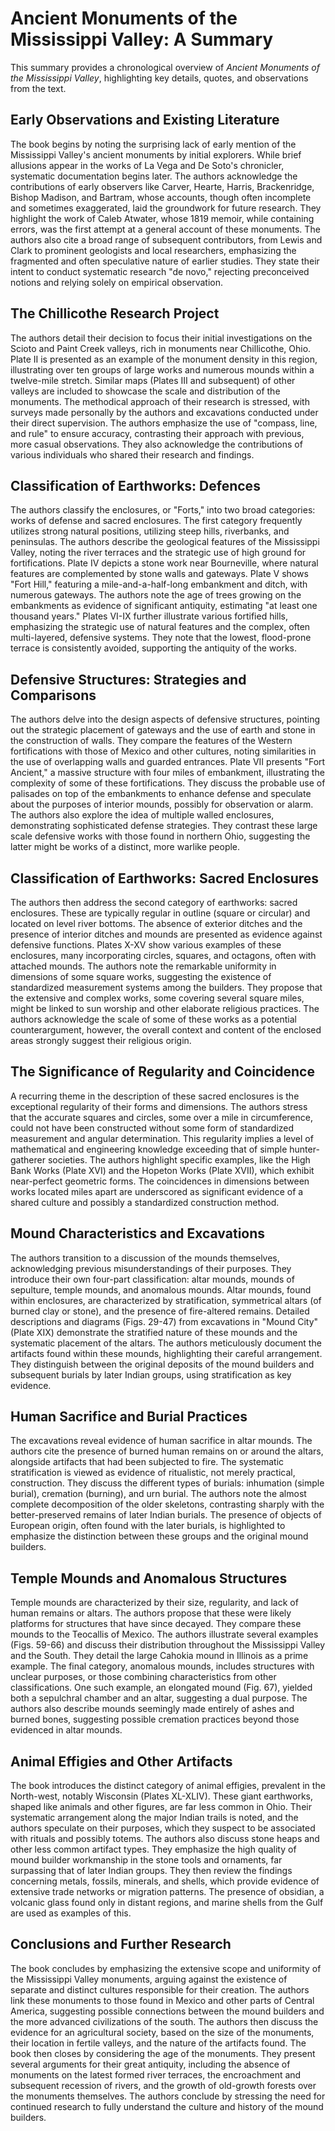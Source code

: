 # Ancient Monuments of the Mississippi Valley: A Summary

This summary provides a chronological overview of *Ancient Monuments of the Mississippi Valley*, highlighting key details, quotes, and observations from the text.

## Early Observations and Existing Literature

The book begins by noting the surprising lack of early mention of the Mississippi Valley's ancient monuments by initial explorers.  While brief allusions appear in the works of La Vega and De Soto's chronicler, systematic documentation begins later. The authors acknowledge the contributions of early observers like Carver, Hearte, Harris, Brackenridge, Bishop Madison, and Bartram, whose accounts, though often incomplete and sometimes exaggerated, laid the groundwork for future research.  They highlight the work of Caleb Atwater, whose 1819 memoir, while containing errors, was the first attempt at a general account of these monuments.  The authors also cite a broad range of subsequent contributors, from Lewis and Clark to prominent geologists and local researchers, emphasizing the fragmented and often speculative nature of earlier studies.  They state their intent to conduct systematic research "de novo,"  rejecting preconceived notions and relying solely on empirical observation.

## The Chillicothe Research Project

The authors detail their decision to focus their initial investigations on the Scioto and Paint Creek valleys, rich in monuments near Chillicothe, Ohio.  Plate II is presented as an example of the monument density in this region, illustrating over ten groups of large works and numerous mounds within a twelve-mile stretch.  Similar maps (Plates III and subsequent) of other valleys are included to showcase the scale and distribution of the monuments. The methodical approach of their research is stressed,  with surveys made personally by the authors and excavations conducted under their direct supervision. The authors emphasize the use of "compass, line, and rule" to ensure accuracy, contrasting their approach with previous, more casual observations. They also acknowledge the contributions of various individuals who shared their research and findings.

## Classification of Earthworks: Defences

The authors classify the enclosures, or "Forts," into two broad categories: works of defense and sacred enclosures.  The first category frequently utilizes strong natural positions, utilizing steep hills, riverbanks, and peninsulas.  The authors describe the geological features of the Mississippi Valley, noting the river terraces and the strategic use of high ground for fortifications. Plate IV depicts a stone work near Bourneville, where natural features are complemented by stone walls and gateways.  Plate V shows "Fort Hill," featuring a mile-and-a-half-long embankment and ditch, with numerous gateways.  The authors note the age of trees growing on the embankments as evidence of significant antiquity, estimating "at least one thousand years."  Plates VI-IX further illustrate various fortified hills, emphasizing the strategic use of natural features and the complex, often multi-layered, defensive systems. They note that the lowest, flood-prone terrace is consistently avoided, supporting the antiquity of the works.

## Defensive Structures: Strategies and Comparisons

The authors delve into the design aspects of defensive structures, pointing out the strategic placement of gateways and the use of earth and stone in the construction of walls.  They compare the features of the Western fortifications with those of Mexico and other cultures, noting similarities in the use of overlapping walls and guarded entrances.  Plate VII presents "Fort Ancient," a massive structure with four miles of embankment, illustrating the complexity of some of these fortifications. They discuss the probable use of palisades on top of the embankments to enhance defense and speculate about the purposes of interior mounds, possibly for observation or alarm.  The authors also explore the idea of multiple walled enclosures, demonstrating sophisticated defense strategies.  They contrast these large scale defensive works with those found in northern Ohio, suggesting the latter might be works of a distinct, more warlike people.

## Classification of Earthworks: Sacred Enclosures

The authors then address the second category of earthworks: sacred enclosures. These are typically regular in outline (square or circular) and located on level river bottoms. The absence of exterior ditches and the presence of interior ditches and mounds are presented as evidence against defensive functions.  Plates X-XV show various examples of these enclosures, many incorporating circles, squares, and octagons, often with attached mounds.  The authors note the remarkable uniformity in dimensions of some square works, suggesting the existence of standardized measurement systems among the builders. They propose that the extensive and complex works, some covering several square miles, might be linked to sun worship and other elaborate religious practices.  The authors acknowledge the scale of some of these works as a potential counterargument, however, the overall context and content of the enclosed areas strongly suggest their religious origin.

## The Significance of  Regularity and Coincidence

A recurring theme in the description of these sacred enclosures is the exceptional regularity of their forms and dimensions. The authors stress that the accurate squares and circles, some over a mile in circumference, could not have been constructed without some form of standardized measurement and angular determination.  This regularity implies a level of mathematical and engineering knowledge exceeding that of simple hunter-gatherer societies.  The authors highlight specific examples, like the High Bank Works (Plate XVI) and the Hopeton Works (Plate XVII), which exhibit near-perfect geometric forms. The coincidences in dimensions between works located miles apart are underscored as significant evidence of a shared culture and possibly a standardized construction method.

## Mound Characteristics and Excavations

The authors transition to a discussion of the mounds themselves, acknowledging previous misunderstandings of their purposes. They introduce their own four-part classification: altar mounds, mounds of sepulture, temple mounds, and anomalous mounds.  Altar mounds, found within enclosures, are characterized by stratification, symmetrical altars (of burned clay or stone), and the presence of fire-altered remains.  Detailed descriptions and diagrams (Figs. 29-47) from excavations in "Mound City" (Plate XIX) demonstrate the stratified nature of these mounds and the systematic placement of the altars.  The authors meticulously document the artifacts found within these mounds, highlighting their careful arrangement. They distinguish between the original deposits of the mound builders and subsequent burials by later Indian groups, using stratification as key evidence.

## Human Sacrifice and Burial Practices

The excavations reveal evidence of human sacrifice in altar mounds. The authors cite the presence of burned human remains on or around the altars, alongside artifacts that had been subjected to fire. The systematic stratification is viewed as evidence of ritualistic, not merely practical, construction.  They discuss the different types of burials: inhumation (simple burial), cremation (burning), and urn burial. The authors note the almost complete decomposition of the older skeletons, contrasting sharply with the better-preserved remains of later Indian burials.  The presence of objects of European origin, often found with the later burials, is highlighted to emphasize the distinction between these groups and the original mound builders.

## Temple Mounds and Anomalous Structures

Temple mounds are characterized by their size, regularity, and lack of human remains or altars.  The authors propose that these were likely platforms for structures that have since decayed. They compare these mounds to the Teocallis of Mexico. The authors illustrate several examples (Figs. 59-66) and discuss their distribution throughout the Mississippi Valley and the South.  They detail the large Cahokia mound in Illinois as a prime example. The final category, anomalous mounds, includes structures with unclear purposes, or those combining characteristics from other classifications.  One such example, an elongated mound (Fig. 67), yielded both a sepulchral chamber and an altar, suggesting a dual purpose. The authors also describe mounds seemingly made entirely of ashes and burned bones, suggesting possible cremation practices beyond those evidenced in altar mounds.  

## Animal Effigies and Other Artifacts

The book introduces the distinct category of animal effigies, prevalent in the North-west, notably Wisconsin (Plates XL-XLIV).  These giant earthworks, shaped like animals and other figures, are far less common in Ohio. Their systematic arrangement along the major Indian trails is noted, and the authors speculate on their purposes, which they suspect to be associated with rituals and possibly totems. The authors also discuss stone heaps and other less common artifact types. They emphasize the high quality of mound builder workmanship in the stone tools and ornaments, far surpassing that of later Indian groups. They then review the findings concerning metals, fossils, minerals, and shells, which provide evidence of extensive trade networks or migration patterns.  The presence of obsidian, a volcanic glass found only in distant regions, and marine shells from the Gulf are used as examples of this.

## Conclusions and Further Research

The book concludes by emphasizing the extensive scope and uniformity of the Mississippi Valley monuments, arguing against the existence of separate and distinct cultures responsible for their creation. The authors link these monuments to those found in Mexico and other parts of Central America, suggesting possible connections between the mound builders and the more advanced civilizations of the south. The authors then discuss the evidence for an agricultural society, based on the size of the monuments, their location in fertile valleys, and the nature of the artifacts found. The book then closes by considering the age of the monuments.  They present several arguments for their great antiquity, including the absence of monuments on the latest formed river terraces, the encroachment and subsequent recession of rivers, and the growth of old-growth forests over the monuments themselves. The authors conclude by stressing the need for continued research to fully understand the culture and history of the mound builders.
